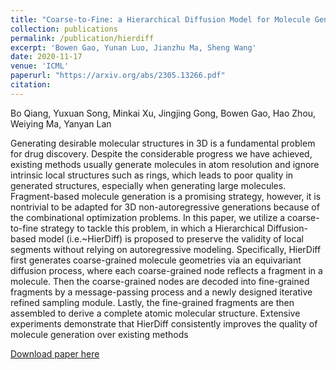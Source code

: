 ```yaml
---
title: "Coarse-to-Fine: a Hierarchical Diffusion Model for Molecule Generation in 3D"
collection: publications
permalink: /publication/hierdiff
excerpt: 'Bowen Gao, Yunan Luo, Jianzhu Ma, Sheng Wang'
date: 2020-11-17
venue: 'ICML'
paperurl: "https://arxiv.org/abs/2305.13266.pdf"
citation: 
---
```


Bo Qiang, Yuxuan Song, Minkai Xu, Jingjing Gong, Bowen Gao, Hao Zhou, Weiying Ma, Yanyan Lan

Generating desirable molecular structures in 3D is a fundamental problem for drug discovery. Despite the considerable progress we have achieved, existing methods usually generate molecules in atom resolution and ignore intrinsic local structures such as rings, which leads to poor quality in generated structures, especially when generating large molecules. Fragment-based molecule generation is a promising strategy, however, it is nontrivial to be adapted for 3D non-autoregressive generations because of the combinational optimization problems. In this paper, we utilize a coarse-to-fine strategy to tackle this problem, in which a Hierarchical Diffusion-based model (i.e.~HierDiff) is proposed to preserve the validity of local segments without relying on autoregressive modeling. Specifically, HierDiff first generates coarse-grained molecule geometries via an equivariant diffusion process, where each coarse-grained node reflects a fragment in a molecule. Then the coarse-grained nodes are decoded into fine-grained fragments by a message-passing process and a newly designed iterative refined sampling module. Lastly, the fine-grained fragments are then assembled to derive a complete atomic molecular structure. Extensive experiments demonstrate that HierDiff consistently improves the quality of molecule generation over existing methods

[Download paper here](https://www.biorxiv.org/content/10.1101/2020.11.17.387860v1.full.pdf)

